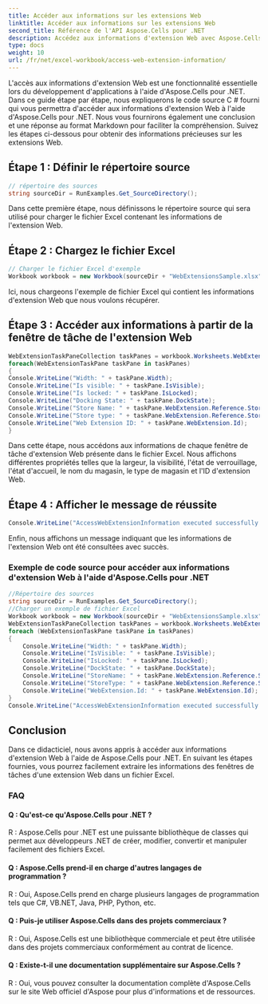 ```yaml
---
title: Accéder aux informations sur les extensions Web
linktitle: Accéder aux informations sur les extensions Web
second_title: Référence de l'API Aspose.Cells pour .NET
description: Accédez aux informations d'extension Web avec Aspose.Cells pour .NET.
type: docs
weight: 10
url: /fr/net/excel-workbook/access-web-extension-information/
---
```

L'accès aux informations d'extension Web est une fonctionnalité essentielle lors du développement d'applications à l'aide d'Aspose.Cells pour .NET. Dans ce guide étape par étape, nous expliquerons le code source C # fourni qui vous permettra d'accéder aux informations d'extension Web à l'aide d'Aspose.Cells pour .NET. Nous vous fournirons également une conclusion et une réponse au format Markdown pour faciliter la compréhension. Suivez les étapes ci-dessous pour obtenir des informations précieuses sur les extensions Web.

## Étape 1 : Définir le répertoire source

```csharp
// répertoire des sources
string sourceDir = RunExamples.Get_SourceDirectory();
```

Dans cette première étape, nous définissons le répertoire source qui sera utilisé pour charger le fichier Excel contenant les informations de l'extension Web.

## Étape 2 : Chargez le fichier Excel

```csharp
// Charger le fichier Excel d'exemple
Workbook workbook = new Workbook(sourceDir + "WebExtensionsSample.xlsx");
```

Ici, nous chargeons l'exemple de fichier Excel qui contient les informations d'extension Web que nous voulons récupérer.

## Étape 3 : Accéder aux informations à partir de la fenêtre de tâche de l'extension Web

```csharp
WebExtensionTaskPaneCollection taskPanes = workbook.Worksheets.WebExtensionTaskPanes;
foreach(WebExtensionTaskPane taskPane in taskPanes)
{
Console.WriteLine("Width: " + taskPane.Width);
Console.WriteLine("Is visible: " + taskPane.IsVisible);
Console.WriteLine("Is locked: " + taskPane.IsLocked);
Console.WriteLine("Docking State: " + taskPane.DockState);
Console.WriteLine("Store Name: " + taskPane.WebExtension.Reference.StoreName);
Console.WriteLine("Store type: " + taskPane.WebExtension.Reference.StoreType);
Console.WriteLine("Web Extension ID: " + taskPane.WebExtension.Id);
}
```

Dans cette étape, nous accédons aux informations de chaque fenêtre de tâche d'extension Web présente dans le fichier Excel. Nous affichons différentes propriétés telles que la largeur, la visibilité, l'état de verrouillage, l'état d'accueil, le nom du magasin, le type de magasin et l'ID d'extension Web.

## Étape 4 : Afficher le message de réussite

```csharp
Console.WriteLine("AccessWebExtensionInformation executed successfully.");
```

Enfin, nous affichons un message indiquant que les informations de l'extension Web ont été consultées avec succès.

### Exemple de code source pour accéder aux informations d'extension Web à l'aide d'Aspose.Cells pour .NET 
```csharp
//Répertoire des sources
string sourceDir = RunExamples.Get_SourceDirectory();
//Charger un exemple de fichier Excel
Workbook workbook = new Workbook(sourceDir + "WebExtensionsSample.xlsx");
WebExtensionTaskPaneCollection taskPanes = workbook.Worksheets.WebExtensionTaskPanes;
foreach (WebExtensionTaskPane taskPane in taskPanes)
{
	Console.WriteLine("Width: " + taskPane.Width);
	Console.WriteLine("IsVisible: " + taskPane.IsVisible);
	Console.WriteLine("IsLocked: " + taskPane.IsLocked);
	Console.WriteLine("DockState: " + taskPane.DockState);
	Console.WriteLine("StoreName: " + taskPane.WebExtension.Reference.StoreName);
	Console.WriteLine("StoreType: " + taskPane.WebExtension.Reference.StoreType);
	Console.WriteLine("WebExtension.Id: " + taskPane.WebExtension.Id);
}
Console.WriteLine("AccessWebExtensionInformation executed successfully.");
```

## Conclusion

Dans ce didacticiel, nous avons appris à accéder aux informations d'extension Web à l'aide de Aspose.Cells pour .NET. En suivant les étapes fournies, vous pourrez facilement extraire les informations des fenêtres de tâches d'une extension Web dans un fichier Excel.


### FAQ

#### Q : Qu'est-ce qu'Aspose.Cells pour .NET ?

R : Aspose.Cells pour .NET est une puissante bibliothèque de classes qui permet aux développeurs .NET de créer, modifier, convertir et manipuler facilement des fichiers Excel.

#### Q : Aspose.Cells prend-il en charge d'autres langages de programmation ?

R : Oui, Aspose.Cells prend en charge plusieurs langages de programmation tels que C#, VB.NET, Java, PHP, Python, etc.

#### Q : Puis-je utiliser Aspose.Cells dans des projets commerciaux ?

R : Oui, Aspose.Cells est une bibliothèque commerciale et peut être utilisée dans des projets commerciaux conformément au contrat de licence.

#### Q : Existe-t-il une documentation supplémentaire sur Aspose.Cells ?

R : Oui, vous pouvez consulter la documentation complète d'Aspose.Cells sur le site Web officiel d'Aspose pour plus d'informations et de ressources.